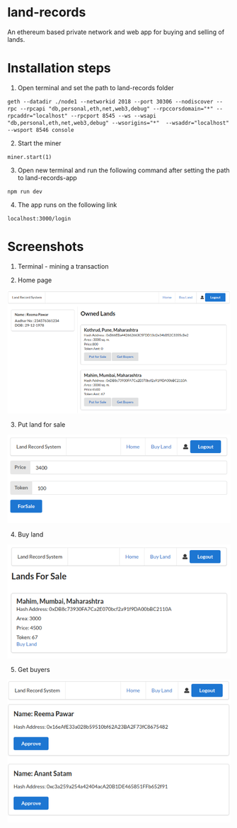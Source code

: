 # land-records

An ethereum based private network and web app for buying and selling of lands.

# Installation steps

1. Open terminal and set the path to land-records folder
```
geth --datadir ./node1 --networkid 2018 --port 30306 --nodiscover --rpc --rpcapi "db,personal,eth,net,web3,debug" --rpccorsdomain="*" --rpcaddr="localhost" --rpcport 8545 --ws --wsapi "db,personal,eth,net,web3,debug" --wsorigins="*"  --wsaddr="localhost" --wsport 8546 console
```
2. Start the miner
```
miner.start(1)
```
3. Open new terminal and run the following command after setting the path to land-records-app
```
npm run dev
```
4. The app runs on the following link
```
localhost:3000/login
```

# Screenshots
1. Terminal - mining a transaction

2. Home page

![home](images/home.png)

3. Put land for sale

![home](images/putforsale.png)

4. Buy land

![buy](images/buy.png)

5. Get buyers

![approve](images/approve.png)
